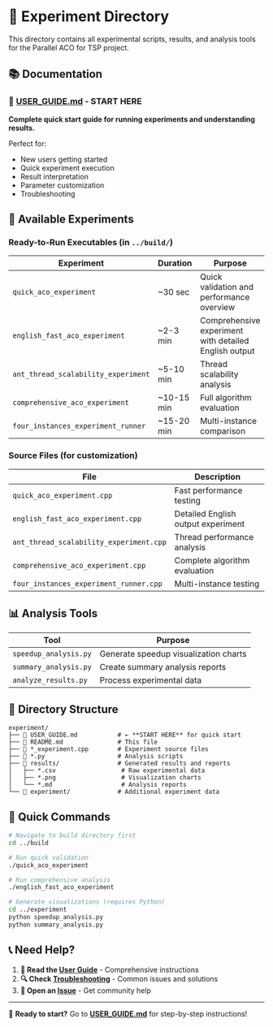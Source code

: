 # 🧪 Experiment Directory

This directory contains all experimental scripts, results, and analysis tools for the Parallel ACO for TSP project.

## 📚 Documentation

### 🚀 **[USER_GUIDE.md](USER_GUIDE.md)** - **START HERE**
**Complete quick start guide for running experiments and understanding results.**

Perfect for:
- New users getting started
- Quick experiment execution  
- Result interpretation
- Parameter customization
- Troubleshooting

## 🔬 Available Experiments

### Ready-to-Run Executables (in `../build/`)

| Experiment | Duration | Purpose |
|------------|----------|---------|
| `quick_aco_experiment` | ~30 sec | Quick validation and performance overview |
| `english_fast_aco_experiment` | ~2-3 min | Comprehensive experiment with detailed English output |
| `ant_thread_scalability_experiment` | ~5-10 min | Thread scalability analysis |
| `comprehensive_aco_experiment` | ~10-15 min | Full algorithm evaluation |
| `four_instances_experiment_runner` | ~15-20 min | Multi-instance comparison |

### Source Files (for customization)

| File | Description |
|------|-------------|
| `quick_aco_experiment.cpp` | Fast performance testing |
| `english_fast_aco_experiment.cpp` | Detailed English output experiment |
| `ant_thread_scalability_experiment.cpp` | Thread performance analysis |
| `comprehensive_aco_experiment.cpp` | Complete algorithm evaluation |
| `four_instances_experiment_runner.cpp` | Multi-instance testing |

## 📊 Analysis Tools

| Tool | Purpose |
|------|---------|
| `speedup_analysis.py` | Generate speedup visualization charts |
| `summary_analysis.py` | Create summary analysis reports |
| `analyze_results.py` | Process experimental data |

## 📁 Directory Structure

```
experiment/
├── 📖 USER_GUIDE.md           # ← **START HERE** for quick start
├── 📖 README.md               # This file
├── 🧪 *_experiment.cpp        # Experiment source files
├── 🐍 *.py                    # Analysis scripts
├── 📂 results/                # Generated results and reports
│   ├── *.csv                  # Raw experimental data
│   ├── *.png                  # Visualization charts
│   └── *.md                   # Analysis reports
└── 📂 experiment/             # Additional experiment data
```

## 🎯 Quick Commands

```bash
# Navigate to build directory first
cd ../build

# Run quick validation
./quick_aco_experiment

# Run comprehensive analysis
./english_fast_aco_experiment

# Generate visualizations (requires Python)
cd ../experiment
python speedup_analysis.py
python summary_analysis.py
```

## 📞 Need Help?

1. **📖 Read the [User Guide](USER_GUIDE.md)** - Comprehensive instructions
2. **🔍 Check [Troubleshooting](USER_GUIDE.md#troubleshooting)** - Common issues and solutions
3. **💬 Open an [Issue](https://github.com/aloha1357/parallel-aco-for-tsp/issues)** - Get community help

---

🚀 **Ready to start?** Go to **[USER_GUIDE.md](USER_GUIDE.md)** for step-by-step instructions!
